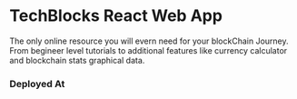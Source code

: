 # TechBlocks React Web App
The only online resource you will evern need for your blockChain Journey. From begineer level tutorials to additional features like currency calculator and blockchain stats graphical data.
### Deployed At

